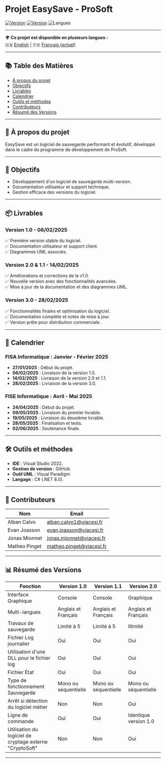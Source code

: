﻿# Projet EasySave - ProSoft

[![Version](https://img.shields.io/badge/version-1.0-blue)](https://github.com/Cesi-AlbanCalvo/EasySave/releases/tag/v1.0)
[![Version](https://img.shields.io/badge/version-1.1-blue)](https://github.com/Cesi-AlbanCalvo/EasySave/releases/tag/v1.1)
![Langues](https://img.shields.io/badge/langues-Fran%C3%A7ais%20%7C%20English-green)

---

🌍 **Ce projet est disponible en plusieurs langues :**  
🇬🇧 [English](README.md) | 🇫🇷 [Français (actuel)](README_fr.md)

---

## 📚 Table des Matières
- [À propos du projet](#à-propos-du-projet)
- [Objectifs](#objectifs)
- [Livrables](#livrables)
- [Calendrier](#calendrier)
- [Outils et méthodes](#outils-et-méthodes)
- [Contributeurs](#contributeurs)
- [Résumé des Versions](#résumé-des-versions)

---

## 🌟 À propos du projet

EasySave est un logiciel de sauvegarde performant et évolutif, développé dans le cadre du programme de développement de ProSoft.

---

## 🎯 Objectifs

- Développement d'un logiciel de sauvegarde multi-version.
- Documentation utilisateur et support technique.
- Gestion efficace des versions du logiciel.

---

## 📦 Livrables

### **Version 1.0** - 06/02/2025
✅ Première version stable du logiciel.  
✅ Documentation utilisateur et support client.  
✅ Diagrammes UML associés.

### **Version 2.0 & 1.1** - 14/02/2025
✅ Améliorations et corrections de la v1.0.  
✅ Nouvelle version avec des fonctionnalités avancées.  
✅ Mise à jour de la documentation et des diagrammes UML.

### **Version 3.0** - 28/02/2025
✅ Fonctionnalités finales et optimisation du logiciel.  
✅ Documentation complète et notes de mise à jour.  
✅ Version prête pour distribution commerciale.

---

## 📅 Calendrier

### **FISA Informatique : Janvier - Février 2025**
- **27/01/2025** : Début du projet.
- **06/02/2025** : Livraison de la version 1.0.
- **14/02/2025** : Livraison de la version 2.0 et 1.1.
- **28/02/2025** : Livraison de la version 3.0.

### **FISE Informatique : Avril - Mai 2025**
- **24/04/2025** : Début du projet.
- **09/05/2025** : Livraison du premier livrable.
- **19/05/2025** : Livraison du deuxième livrable.
- **28/05/2025** : Finalisation et tests.
- **02/06/2025** : Soutenance finale.

---

## 🛠 Outils et méthodes

- **IDE** : Visual Studio 2022.
- **Gestion de version** : GitHub.
- **Outil UML** : Visual Paradigm.
- **Langage** : C# (.NET 8.0).

---

## 👥 Contributeurs

| Nom | Email |
|------|--------------------------|
| Alban Calvo | alban.calvo1@viacesi.fr |
| Evan Joasson | evan.joasson@viacesi.fr |
| Jonas Mionnet | jonas.mionnet@viacesi.fr |
| Matheo Pinget | matheo.pinget@viacesi.fr |

---

## 📊 Résumé des Versions

| Fonction | Version 1.0 | Version 1.1 | Version 2.0 |
|----------|------------|------------|------------|
| Interface Graphique | Console | Console | Graphique |
| Multi-langues | Anglais et Français | Anglais et Français | Anglais et Français |
| Travaux de sauvegarde | Limité à 5 | Limité à 5 | Illimité |
| Fichier Log journalier | Oui | Oui | Oui |
| Utilisation d'une DLL pour le fichier log | Oui | Oui | Oui |
| Fichier État | Oui | Oui | Oui |
| Type de fonctionnement Sauvegarde | Mono ou séquentielle | Mono ou séquentielle | Mono ou séquentielle |
| Arrêt si détection du logiciel métier | Non | Non | Oui |
| Ligne de commande | Oui | Oui | Identique version 1.0 |
| Utilisation du logiciel de cryptage externe "CryptoSoft" | Non | Non | Oui |

---

